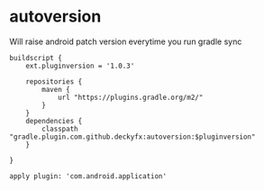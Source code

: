 # autoversion

Will raise android patch version everytime you run gradle sync

```
buildscript {
    ext.pluginversion = '1.0.3'

    repositories {
        maven {
            url "https://plugins.gradle.org/m2/"
        }
    }
    dependencies {
        classpath "gradle.plugin.com.github.deckyfx:autoversion:$pluginversion"
    }

}

apply plugin: 'com.android.application'
```